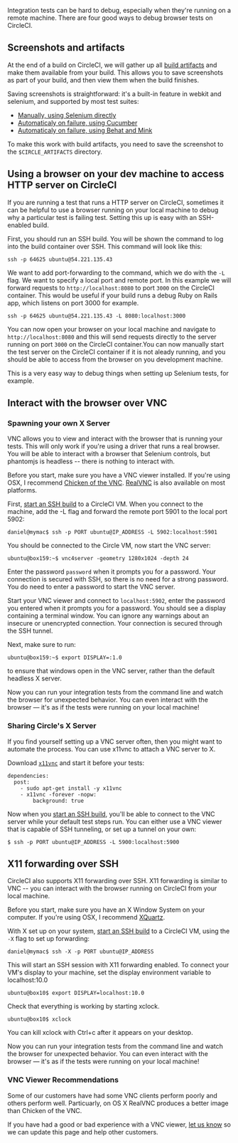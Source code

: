 <!--

title: Interacting with the browser on CircleCI's VM
last_updated: October 20, 2014

-->

Integration tests can be hard to debug, especially when they're running on a remote machine.
There are four good ways to debug browser tests on CircleCI.

## Screenshots and artifacts

At the end of a build on CircleCI, we will gather up all [build artifacts](/docs/build-artifacts)
and make them available from your build. This allows you to save screenshots as part of your build,
and then view them when the build finishes.

Saving screenshots is straightforward: it's a built-in feature in webkit and selenium, and supported by most test suites:

*   [Manually, using Selenium directly](http://docs.seleniumhq.org/docs/04_webdriver_advanced.jsp#remotewebdriver)
*   [Automaticaly on failure, using Cucumber](https://github.com/mattheworiordan/capybara-screenshot)
*   [Automaticaly on failure, using Behat and Mink](https://gist.github.com/michalochman/3175175)

To make this work with build artifacts, you need to save the screenshot to the
`$CIRCLE_ARTIFACTS` directory.

## Using a browser on your dev machine to access HTTP server on CircleCI

If you are running a test that runs a HTTP server on CircleCI, sometimes it can
be helpful to use a browser running on your local machine to debug why a
particular test is failing test. Setting this up is easy with an SSH-enabled
build.

First, you should run an SSH build. You will be shown the command to log into
the build container over SSH. This command will look like this:

```
ssh -p 64625 ubuntu@54.221.135.43
```

We want to add port-forwarding to the command, which we do with the `-L` flag.
We want to specify a local port and remote port. In this example we will forward
requests to `http://localhost:8080` to port `3000` on the CircleCI container.
This would be useful if your build runs a debug Ruby on Rails app, which listens
on port 3000 for example.

```
ssh -p 64625 ubuntu@54.221.135.43 -L 8080:localhost:3000
```

You can now open your browser on your local machine and navigate to
`http://localhost:8080` and this will send requests directly to the server
running on port `3000` on the CircleCI container.You can now manually start the
test server on the CircleCI container if it is not aleady running, and you
should be able to access from the browser on you development machine.

This is a very easy way to debug things when setting up Selenium tests, for
example.

## Interact with the browser over VNC

### Spawning your own X Server

VNC allows you to view and interact with the browser that is running your tests. This will only work if you're using a driver that runs a real browser. You will be able to interact with a browser that Selenium controls, but phantomjs is headless -- there is nothing to interact with.

Before you start, make sure you have a VNC viewer installed. If you're using OSX, I recommend
[Chicken of the VNC](http://sourceforge.net/projects/chicken/).
[RealVNC](http://www.realvnc.com/download/viewer/) is also available on most platforms.

First, [start an SSH build](/docs/ssh-build)
to a CircleCI VM. When you connect to the machine, add the -L flag and forward the remote port 5901 to the local port 5902:

```
daniel@mymac$ ssh -p PORT ubuntu@IP_ADDRESS -L 5902:localhost:5901
```

You should be connected to the Circle VM, now start the VNC server:

```
ubuntu@box159:~$ vnc4server -geometry 1280x1024 -depth 24
```

Enter the password `password` when it prompts you for a password. Your connection is secured with SSH, so there is no need for a strong password. You do need to enter a password to start the VNC server.

Start your VNC viewer and connect to `localhost:5902`, enter the password you entered when it prompts you for a password. You should see a display containing a terminal window. You can ignore any warnings about an insecure or unencrypted connection. Your connection is secured through the SSH tunnel.

Next, make sure to run:

```
ubuntu@box159:~$ export DISPLAY=:1.0
```

to ensure that windows open in the VNC server, rather than the default headless X server.

Now you can run your integration tests from the command line and watch the browser for unexpected behavior. You can even interact with the browser &mdash; it's as if the tests were running on your local machine!

### Sharing Circle's X Server

If you find yourself setting up a VNC server often, then you might want to automate the process. You can use x11vnc to attach a VNC server to X.

Download [`x11vnc`](http://www.karlrunge.com/x11vnc/index.html) and start it before your tests:

```
dependencies:
  post:
    - sudo apt-get install -y x11vnc
    - x11vnc -forever -nopw:
        background: true
```

Now when you [start an SSH build](/docs/ssh-build), you'll be able to connect to the VNC server while your default test steps run. You can either use a VNC viewer that is capable of SSH tunneling, or set up a tunnel on your own:

```
$ ssh -p PORT ubuntu@IP_ADDRESS -L 5900:localhost:5900
```

## X11 forwarding over SSH

CircleCI also supports X11 forwarding over SSH. X11 forwarding is similar to VNC -- you can interact with the browser running on CircleCI from your local machine.

Before you start, make sure you have an X Window System on your computer. If you're using OSX, I recommend
[XQuartz](http://xquartz.macosforge.org/landing/).

With X set up on your system, [start an SSH build](/docs/ssh-build)
to a CircleCI VM, using the `-X` flag to set up forwarding:

```
daniel@mymac$ ssh -X -p PORT ubuntu@IP_ADDRESS
```

This will start an SSH session with X11 forwarding enabled.
To connect your VM's display to your machine, set the display environment variable to localhost:10.0

```
ubuntu@box10$ export DISPLAY=localhost:10.0
```

Check that everything is working by starting xclock.

```
ubuntu@box10$ xclock
```

You can kill xclock with Ctrl+c after it appears on your desktop.

Now you can run your integration tests from the command line and watch the browser for unexpected behavior. You can even interact with the browser &mdash; it's as if the tests were running on your local machine!

### VNC Viewer Recommendations

Some of our customers have had some VNC clients perform poorly and
others perform well.  Particuarly, on OS X RealVNC produces a better
image than Chicken of the VNC.

If you have had a good or bad experience with a VNC viewer,
[let us know](mailto:sayhi@circleci.com) so we can update this page and help
other customers.
